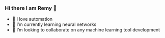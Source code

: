 ### Hi there I am Remy 👋 
- 👀 I love automation 
- 🌱 I’m currently learning neural networks 
- 💞️ I’m looking to collaborate on any machine learning tool development
